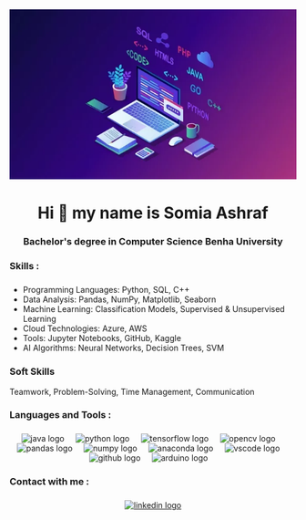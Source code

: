 <div align="center">
<img src="https://github.com/somiaashraf/somia-ashraf/blob/main/12-Best-Programming-Languages-for-Web-App-Development-jpg-webp.webp"/>
</div>
<h1 align="center">
    Hi 🤝 my name is Somia Ashraf
</h1>
<h3 align="center">Bachelor's degree in Computer Science Benha University</h3>



<h3 align="left">Skills :</h3>

###
- Programming Languages: Python, SQL, C++
- Data Analysis: Pandas, NumPy, Matplotlib, Seaborn
- Machine Learning: Classification Models, Supervised & Unsupervised Learning
- Cloud Technologies: Azure, AWS
- Tools: Jupyter Notebooks, GitHub, Kaggle
- AI Algorithms: Neural Networks, Decision Trees, SVM
<h3 align="left">Soft Skills </h3>Teamwork, Problem-Solving, Time Management, Communication
<h3 align="left">Languages and Tools :</h3>

###

<div align="center">
  <img src="https://cdn.jsdelivr.net/gh/devicons/devicon/icons/java/java-original.svg" height="30" alt="java logo"  />
  <img width="12" />
  <img src="https://cdn.jsdelivr.net/gh/devicons/devicon/icons/python/python-original.svg" height="30" alt="python logo"  />
  <img width="12" />

  <img src="https://cdn.jsdelivr.net/gh/devicons/devicon/icons/tensorflow/tensorflow-original.svg" height="30" alt="tensorflow logo"  />
  <img width="12" />
  <img src="https://cdn.jsdelivr.net/gh/devicons/devicon/icons/opencv/opencv-original.svg" height="30" alt="opencv logo"  />
  <img width="12" />
  <img src="https://cdn.jsdelivr.net/gh/devicons/devicon/icons/pandas/pandas-original.svg" height="30" alt="pandas logo"  />
  <img width="12" />
  <img src="https://cdn.jsdelivr.net/gh/devicons/devicon/icons/numpy/numpy-original.svg" height="30" alt="numpy logo"  />
  <img width="12" />
  <img src="https://cdn.jsdelivr.net/gh/devicons/devicon/icons/anaconda/anaconda-original.svg" height="30" alt="anaconda logo"  />
  <img width="12" />
  <img src="https://cdn.jsdelivr.net/gh/devicons/devicon/icons/vscode/vscode-original.svg" height="30" alt="vscode logo"  />
  <img width="12" />
  <img src="https://cdn.jsdelivr.net/gh/devicons/devicon/icons/github/github-original.svg" height="30" alt="github logo"  />
  <img width="12" />
  <img src="https://cdn.jsdelivr.net/gh/devicons/devicon/icons/arduino/arduino-original.svg" height="30" alt="arduino logo"  />
  <img width="12" />

</div>

<h3 align="left">Contact with me :</h3>

###

<div align="center">
  <a href="https://www.linkedin.com/in/somia-ashraf-38a141222?utm_source=share&utm_campaign=share_via&utm_content=profile&utm_medium=android_app" target="_blank">
    <img src="https://img.shields.io/static/v1?message=LinkedIn&logo=linkedin&label=&color=0077B5&logoColor=white&labelColor=&style=for-the-badge" height="35" alt="linkedin logo"  />
  </a>
  
</div>
